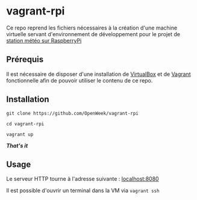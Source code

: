 # vagrant-rpi

Ce repo reprend les fichiers nécessaires à la création d'une machine virtuelle servant d'environnement de développement pour le projet de [station météo sur RaspberryPi](https://github.com/OpenWeek/ow-rpi)

## Prérequis

Il est nécessaire de disposer d'une installation de [VirtualBox](https://www.virtualbox.org/) et de [Vagrant](https://www.vagrantup.com/) fonctionnelle afin de pouvoir utiliser le contenu de ce repo.

## Installation

```
git clone https://github.com/OpenWeek/vagrant-rpi

cd vagrant-rpi

vagrant up
```
**_That's it_**

## Usage

Le serveur HTTP tourne à l'adresse suivante : [localhost:8080](localhost:8080)

Il est possible d'ouvrir un terminal dans la VM via `vagrant ssh`

